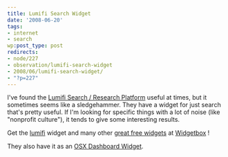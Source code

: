 ```yaml
---
title: Lumifi Search Widget
date: '2008-06-20'
tags:
- internet
- search
wp:post_type: post
redirects:
- node/227
- observation/lumifi-search-widget
- 2008/06/lumifi-search-widget/
- "?p=227"
---
```


I've found the [Lumifi Search / Research Platform](http://lumifi.com) useful at times, but it sometimes seems like a sledgehammer. They have a widget for just search that's pretty useful. If I'm looking for specific things with a lot of noise (like "nonprofit culture"), it tends to give some interesting results.

Get the [lumifi](http://www.widgetbox.com/widget/lumifi) widget and many other [great free widgets](http://www.widgetbox.com/galleryhome/) at [Widgetbox](http://www.widgetbox.com) !

They also have it as an [OSX Dashboard Widget](http://www.lumifi.com/Widget.html).
